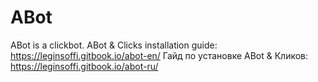 # ABot
ABot is a clickbot.
ABot & Clicks installation guide: https://leginsoffi.gitbook.io/abot-en/ 
Гайд по установке ABot & Кликов: https://leginsoffi.gitbook.io/abot-ru/ 
